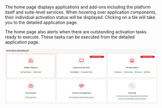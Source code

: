 The home page displays applications and add-ons including the platform itself and suite-level services. When hovering over application components, their individual activation status will be displayed. Clicking on a tile will take you to the detailed application page.

The home page also alerts when there are outstanding activation tasks ready to execute. These tasks can be executed from the detailed application page.

![](../../images/Homepage.png)
